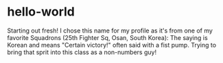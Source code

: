 # hello-world
Starting out fresh!
I chose this name for my profile as it's from one of my favorite Squadrons (25th Fighter Sq, Osan, South Korea): The saying is Korean and means "Certain victory!" often said with a fist pump. Trying to bring that sprit into this class as a non-numbers guy! 

